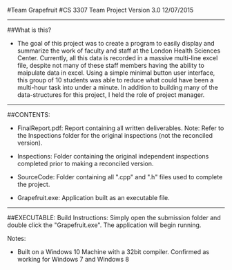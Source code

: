 #Team Grapefruit
#CS 3307 Team Project Version 3.0 12/07/2015

-------------------------------------------

##What is this?

 - The goal of this project was to create a program to easily display and summarize the work of faculty and staff at the London Health Sciences Center. Currently, all this data is recorded in a massive multi-line excel file, despite not many of these staff members having the ability to maipulate data in excel. Using a simple minimal button user interface, this group of 10 students was able to reduce what could have been a multi-hour task into under a minute. In addition to building many of the data-structures for this project, I held the role of project manager.
 
-------------------------------------------

##CONTENTS:

 - FinalReport.pdf: Report containing all written deliverables. Note: Refer to the Inspections folder for the original inspections (not the reconciled version).

 - Inspections: Folder containing the original independent inspections completed prior to making a reconciled version.
 
 - SourceCode: Folder containing all ".cpp" and ".h" files used to complete the project.

 - Grapefruit.exe: Application built as an executable file.

-------------------------------------------

##EXECUTABLE:
Build Instructions:
  Simply open the submission folder and double click the "Grapefruit.exe". The application will begin running.
  
Notes:
 - Built on a Windows 10 Machine with a 32bit compiler. Confirmed as working for Windows 7 and Windows 8


